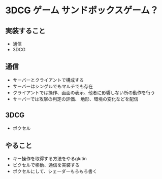 # 3DCG ゲーム サンドボックスゲーム？
## 実装すること
- 通信
- 3DCG

## 通信
- サーバーとクライアントで構成する
- サーバーはシングルでもマルチでも存在
- クライアントでは操作、画面の表示、他者に影響しない所の動作を行う
- サーバーでは攻撃の判定の評価、 地形、環境の変化などを配信

## 3DCG
- ボクセル

## やること
- キー操作を取得する方法をやるglutin
- ピクセルで移動、通信を実装する
- ボクセルにして、シェーダーもろもろ書く
